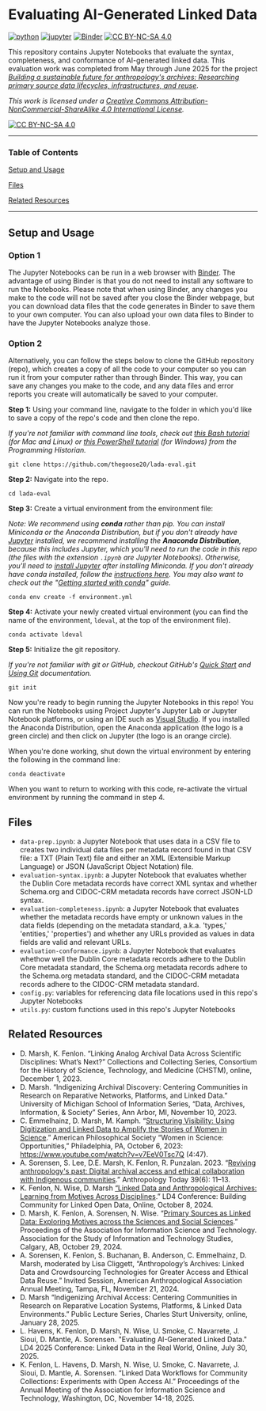 # Evaluating AI-Generated Linked Data

[![python](https://img.shields.io/badge/Python-3.13-3776AB.svg?style=flat&logo=python&logoColor=white)](https://www.python.org) [![jupyter](https://img.shields.io/badge/Jupyter-Notebook-F37626.svg?style=flat&logo=Jupyter)](https://docs.jupyter.org/en/latest/) [![Binder](https://mybinder.org/badge_logo.svg)](https://mybinder.org/v2/git/https%3A%2F%2Fgithub.com%2Fthegoose20%2Flada-eval/main) [![CC BY-NC-SA 4.0][cc-by-nc-sa-shield]][cc-by-nc-sa]

This repository contains Jupyter Notebooks that evaluate the syntax, completeness, and conformance of AI-generated linked data.  This evaluation work was completed from May through June 2025 for the project *[Building a sustainable future for anthropology's archives: Researching primary source data lifecycles, infrastructures, and reuse](https://ischool.umd.edu/projects/building-a-sustainable-future-for-anthropologys-archives-researching-primary-source-data-lifecycles-infrastructures-and-reuse/)*.

*This work is licensed under a [Creative Commons Attribution-NonCommercial-ShareAlike 4.0 International License][cc-by-nc-sa].*

[![CC BY-NC-SA 4.0][cc-by-nc-sa-image]][cc-by-nc-sa]

[cc-by-nc-sa]: http://creativecommons.org/licenses/by-nc-sa/4.0/
[cc-by-nc-sa-image]: https://licensebuttons.net/l/by-nc-sa/4.0/88x31.png
[cc-by-nc-sa-shield]: https://img.shields.io/badge/License-CC%20BY--NC--SA%204.0-lightgrey.svg

***
### Table of Contents

[Setup and Usage](#setup-and-usage)

[Files](#files)

[Related Resources](#related-resources)

***

## Setup and Usage

### Option 1

The Jupyter Notebooks can be run in a web browser with [Binder](https://mybinder.org/v2/git/https%3A%2F%2Fgithub.com%2Fthegoose20%2Flada-eval/main).  The advantage of using Binder is that you do not need to install any software to run the Notebooks.  Please note that when using Binder, any changes you make to the code will not be saved after you close the Binder webpage, but you can download data files that the code generates in Binder to save them to your own computer.  You can also upload your own data files to Binder to have the Jupyter Notebooks analyze those.

### Option 2
Alternatively, you can follow the steps below to clone the GitHub repository (repo), which creates a copy of all the code to your computer so you can run it from your computer rather than through Binder.  This way, you can save any changes you make to the code, and any data files and error reports you create will automatically be saved to your computer.

**Step 1:** Using your command line, navigate to the folder in which you'd like to save a copy of the repo's code and then clone the repo.

*If you're not familiar with command line tools, check out [this Bash tutorial](https://programminghistorian.org/en/lessons/intro-to-bash) (for Mac and Linux) or [this PowerShell tutorial](https://programminghistorian.org/en/lessons/intro-to-powershell) (for Windows) from the Programming Historian.*

```
git clone https://github.com/thegoose20/lada-eval.git
```

**Step 2:** Navigate into the repo.

```
cd lada-eval
```

**Step 3:** Create a virtual environment from the environment file:

*Note: We recommend using **conda** rather than pip.  You can install Miniconda or the Anaconda Distribution, but if you don't already have [Jupyter](https://jupyter.org/) installed, we recommend installing the **Anaconda Distribution**, because this includes Jupyter, which you'll need to run the code in this repo (the files with the extension `.ipynb` are Jupyter Notebooks).  Otherwise, you'll need to [install Jupyter](https://anaconda.org/anaconda/jupyter) after installing Miniconda.  If you don't already have conda installed, follow the [instructions here](https://docs.conda.io/projects/conda/en/latest/user-guide/install/index.html).  You may also want to check out the "[Getting started with conda](https://docs.conda.io/projects/conda/en/stable/user-guide/getting-started.html)" guide.*

```
conda env create -f environment.yml
```

**Step 4:** Activate your newly created virtual environment (you can find the name of the environment, `ldeval`, at the top of the environment file).
```
conda activate ldeval
```

**Step 5:** Initialize the git repository.  

*If you're not familiar with git or GitHub, checkout GitHub's [Quick Start](https://docs.github.com/en/get-started/start-your-journey) and [Using Git](https://docs.github.com/en/get-started/using-git) documentation.*
```
git init
```

Now you're ready to begin running the Jupyter Notebooks in this repo!  You can run the Notebooks using Project Jupyter's Jupyter Lab or Jupyter Notebook platforms, or using an IDE such as [Visual Studio](https://code.visualstudio.com/docs/datascience/jupyter-notebooks).  If you installed the Anaconda Distribution, open the Anaconda application (the logo is a green circle) and then click on Jupyter (the logo is an orange circle).  

When you're done working, shut down the virtual environment by entering the following in the command line:
```
conda deactivate
```

When you want to return to working with this code, re-activate the virtual environment by running the command in step 4.


## Files
* `data-prep.ipynb`: a Jupyter Notebook that uses data in a CSV file to creates two individual data files per metadata record found in that CSV file: a TXT (Plain Text) file and either an XML (Extensible Markup Language) or JSON (JavaScript Object Notation) file.
* `evaluation-syntax.ipynb`: a Jupyter Notebook that evaluates whether the Dublin Core metadata records have correct XML syntax and whether Schema.org and CIDOC-CRM metadata records have correct JSON-LD syntax.
* `evaluation-completeness.ipynb`: a Jupyter Notebook that evaluates whether the metadata records have empty or unknown values in the data fields (depending on the metadata standard, a.k.a. 'types,' 'entities,' 'properties') and whether any URLs provided as values in data fields are valid and relevant URLs.
* `evaluation-conformance.ipynb`: a Jupyter Notebook that evaluates whethow well the Dublin Core metadata records adhere to the Dublin Core metadata standard, the Schema.org metadata records adhere to the Schema.org metadata standard, and the CIDOC-CRM metadata records adhere to the CIDOC-CRM metadata standard.
* `config.py`: variables for referencing data file locations used in this repo's Jupyter Notebooks
* `utils.py`: custom functions used in this repo's Jupyter Notebooks

## Related Resources
* D. Marsh, K. Fenlon. “Linking Analog Archival Data Across Scientific Disciplines: What’s Next?” Collections and Collecting Series, Consortium for the History of Science, Technology, and Medicine (CHSTM), online, December 1, 2023.
* D. Marsh. “Indigenizing Archival Discovery: Centering Communities in Research on Reparative Networks, Platforms, and Linked Data.” University of Michigan School of Information Series, “Data, Archives, Information, & Society” Series, Ann Arbor, MI, November 10, 2023.
* C. Emmelhainz, D. Marsh, M. Kamph. “[Structuring Visibility: Using Digitization and Linked Data to Amplify the Stories of Women in Science](https://www.youtube.com/watch?v=v7EeV0Tsc7Q).” American Philosophical Society “Women in Science: Opportunities,” Philadelphia, PA, October 6, 2023: https://www.youtube.com/watch?v=v7EeV0Tsc7Q (4:47).
* A. Sorensen, S. Lee, D.E. Marsh, K. Fenlon, R. Punzalan. 2023. “[Reviving anthropology's past: Digital archival access and ethical collaboration with Indigenous communities](https://rai.onlinelibrary.wiley.com/doi/10.1111/1467-8322.12847).” Anthropology Today 39(6): 11­–13.
* K. Fenlon, N. Wise, D. Marsh [“Linked Data and Anthropological Archives: Learning from Motives Across Disciplines](https://2024ld4.sched.com/event/1lCID/linked-data-and-anthropological-archives-learning-from-motives-across-disciplines).” LD4 Conference: Building Community for Linked Open Data, Online, October 8, 2024.
* D. Marsh, K. Fenlon, A. Sorensen, N. Wise. “[Primary Sources as Linked Data: Exploring Motives across the Sciences and Social Sciences](https://doi.org/10.1002/pra2.1023).” Proceedings of the Association for Information Science and Technology. Association for the Study of Information and Technology Studies, Calgary, AB, October 29, 2024.
* A. Sorensen, K. Fenlon, S. Buchanan, B. Anderson, C. Emmelhainz, D. Marsh, moderated by Lisa Cliggett, “Anthropology’s Archives: Linked Data and Crowdsourcing Technologies for Greater Access and Ethical Data Reuse.” Invited Session, American Anthropological Association Annual Meeting, Tampa, FL, November 21, 2024.
* D. Marsh “Indigenizing Archival Access: Centering Communities in Research on Reparative Location Systems, Platforms, & Linked Data Environments.” Public Lecture Series, Charles Sturt University, online, January 28, 2025.
* L. Havens, K. Fenlon, D. Marsh, N. Wise, U. Smoke, C. Navarrete, J. Sioui, D. Mantle, A. Sorensen. "Evaluating AI-Generated Linked Data."  LD4 2025 Conference: Linked Data in the Real World, Online, July 30, 2025.
* K. Fenlon, L. Havens, D. Marsh, N. Wise, U. Smoke, C. Navarrete, J. Sioui, D. Mantle, A. Sorensen. “Linked Data Workflows for Community Collections: Experiments with Open Access AI.” Proceedings of the Annual Meeting of the Association for Information Science and Technology, Washington, DC, November 14-18, 2025.